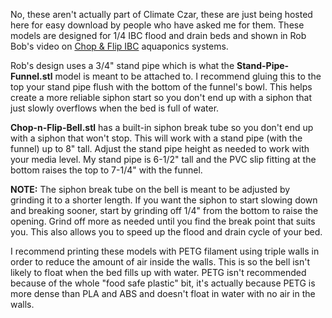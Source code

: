 No, these aren't actually part of Climate Czar, these are just being hosted here for easy download by people who have asked me for them. These models are designed for 1/4 IBC flood and drain beds and shown in Rob Bob's video on [Chop & Flip IBC](https://www.youtube.com/watch?v=b_VROMhAoSs) aquaponics systems.

Rob's design uses a 3/4" stand pipe which is what the **Stand-Pipe-Funnel.stl** model is meant to be attached to. I recommend gluing this to the top your stand pipe flush with the bottom of the funnel's bowl. This helps create a more reliable siphon start so you don't end up with a siphon that just slowly overflows when the bed is full of water.

**Chop-n-Flip-Bell.stl** has a built-in siphon break tube so you don't end up with a siphon that won't stop. This will work with a stand pipe (with the funnel) up to 8" tall. Adjust the stand pipe height as needed to work with your media level. My stand pipe is 6-1/2" tall and the PVC slip fitting at the bottom raises the top to 7-1/4" with the funnel.

**NOTE:** The siphon break tube on the bell is meant to be adjusted by grinding it to a shorter length. If you want the siphon to start slowing down and breaking sooner, start by grinding off 1/4" from the bottom to raise the opening. Grind off more as needed until you find the break point that suits you. This also allows you to speed up the flood and drain cycle of your bed.

I recommend printing these models with PETG filament using triple walls in order to reduce the amount of air inside the walls. This is so the bell isn't likely to float when the bed fills up with water. PETG isn't recommended because of the whole "food safe plastic" bit, it's actually because PETG is more dense than PLA and ABS and doesn't float in water with no air in the walls.
